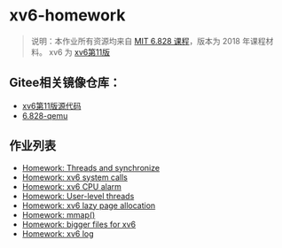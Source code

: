 # xv6-homework

> 说明：本作业所有资源均来自 [MIT 6.828 课程](https://pdos.csail.mit.edu/6.828/2018/)，版本为 2018 年课程材料。
> xv6 为 [xv6第11版](https://pdos.csail.mit.edu/6.828/2018/xv6.html)

## Gitee相关镜像仓库：
- [xv6第11版源代码](https://gitee.com/tjucs/xv6-public)
- [6.828-qemu](https://gitee.com/tjucs/6.828-qemu)

## 作业列表
- [Homework: Threads and synchronize](thread.md)
- [Homework: xv6 system calls](syscall.md)
- [Homework: xv6 CPU alarm](alarm.md)
- [Homework: User-level threads](uthread.md)
- [Homework: xv6 lazy page allocation](alloc.md)
- [Homework: mmap()](mmap.md)
- [Homework: bigger files for xv6](bigfile.c)
- [Homework: xv6 log](log.c)

